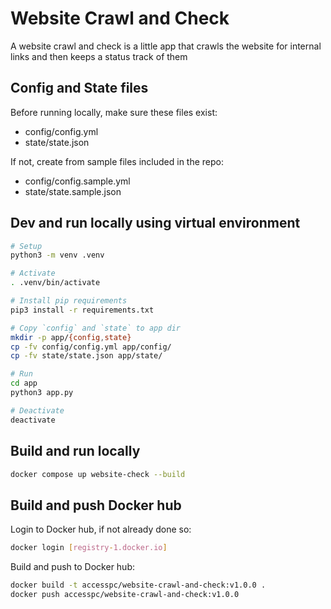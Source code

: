 # Website Crawl and Check

A website crawl and check is a little app that crawls the website for internal links and then keeps a status track of them

## Config and State files

Before running locally, make sure these files exist:

* config/config.yml
* state/state.json

If not, create from sample files included in the repo:

* config/config.sample.yml
* state/state.sample.json

## Dev and run locally using virtual environment

```bash
# Setup
python3 -m venv .venv

# Activate
. .venv/bin/activate

# Install pip requirements
pip3 install -r requirements.txt

# Copy `config` and `state` to app dir
mkdir -p app/{config,state}
cp -fv config/config.yml app/config/
cp -fv state/state.json app/state/

# Run
cd app
python3 app.py

# Deactivate
deactivate
```

## Build and run locally

```bash
docker compose up website-check --build
```

## Build and push Docker hub

Login to Docker hub, if not already done so:

```bash
docker login [registry-1.docker.io]
```

Build and push to Docker hub:

```bash
docker build -t accesspc/website-crawl-and-check:v1.0.0 .
docker push accesspc/website-crawl-and-check:v1.0.0
```
